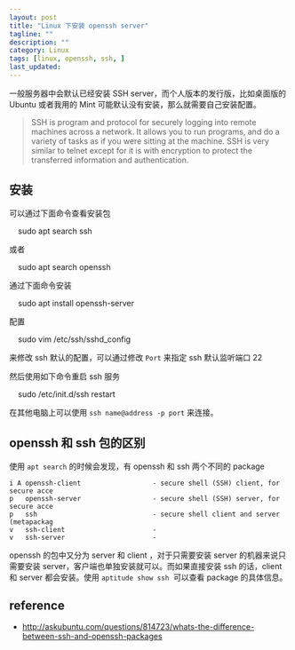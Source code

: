 ```yaml
---
layout: post
title: "Linux 下安装 openssh server"
tagline: ""
description: ""
category: Linux
tags: [linux, openssh, ssh, ]
last_updated:
---
```


一般服务器中会默认已经安装 SSH server，而个人版本的发行版，比如桌面版的 Ubuntu 或者我用的 Mint 可能默认没有安装，那么就需要自己安装配置。

> SSH is program and protocol for securely logging into remote machines across a network. It allows you to run programs, and do a variety of tasks as if you were sitting at the machine. SSH is very similar to telnet except for it is with encryption to protect the transferred information and authentication.

## 安装

可以通过下面命令查看安装包

    sudo apt search ssh

或者 

    sudo apt search openssh

通过下面命令安装

    sudo apt install openssh-server

配置

    sudo vim /etc/ssh/sshd_config

来修改 ssh 默认的配置，可以通过修改 `Port` 来指定 ssh 默认监听端口 22

然后使用如下命令重启 ssh 服务

    sudo /etc/init.d/ssh restart

在其他电脑上可以使用 `ssh name@address -p port` 来连接。

## openssh 和 ssh 包的区别

使用 `apt search` 的时候会发现，有 openssh 和 ssh 两个不同的 package

    i A openssh-client                  - secure shell (SSH) client, for secure acce
    p   openssh-server                  - secure shell (SSH) server, for secure acce
    p   ssh                             - secure shell client and server (metapackag
    v   ssh-client                      -                          
    v   ssh-server                      -      

openssh 的包中又分为 server 和 client ，对于只需要安装 server 的机器来说只需要安装 server，客户端也单独安装就可以。而如果直接安装 ssh 的话，client 和 server 都会安装。使用 `aptitude show ssh`  可以查看 package 的具体信息。

## reference

- <http://askubuntu.com/questions/814723/whats-the-difference-between-ssh-and-openssh-packages>
